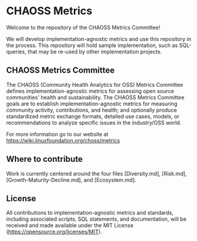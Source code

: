 # CHAOSS Metrics

Welcome to the repository of the CHAOSS Metrics Committee!

We will develop implementation-agnostic metrics and use this repository in the process.
This repository will hold sample implementation, such as SQL-queries, that may be re-used by other implementation projects.

## CHAOSS Metrics Committee

The CHAOSS (Community Health Analytics for OSS) Metrics Committee defines implementation-agnostic metrics for assessing open source communities' health and sustainability. The CHAOSS Metrics Committee goals are to establish implementation-agnostic metrics for measuring community activity, contributions, and health; and optionally produce standardized metric exchange formats, detailed use cases, models, or recommendations to analyze specific issues in the industry/OSS world.

For more information go to our website at https://wiki.linuxfoundation.org/choss/metrics

## Where to contribute

Work is currently centered around the four files  [Diversity.md], [Risk.md], [Growth-Maturity-Decline.md], and [Ecosystem.md].

## License

All contributions to implementation-agnostic metrics and standards, including associated scripts, SQL statements, and documentation, will be received and made available under the MIT License (https://opensource.org/licenses/MIT).
